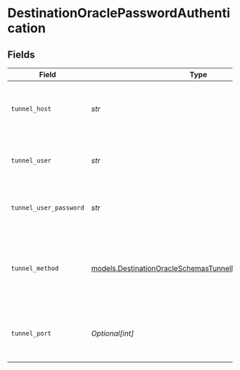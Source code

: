 # DestinationOraclePasswordAuthentication


## Fields

| Field                                                                                                                    | Type                                                                                                                     | Required                                                                                                                 | Description                                                                                                              | Example                                                                                                                  |
| ------------------------------------------------------------------------------------------------------------------------ | ------------------------------------------------------------------------------------------------------------------------ | ------------------------------------------------------------------------------------------------------------------------ | ------------------------------------------------------------------------------------------------------------------------ | ------------------------------------------------------------------------------------------------------------------------ |
| `tunnel_host`                                                                                                            | *str*                                                                                                                    | :heavy_check_mark:                                                                                                       | Hostname of the jump server host that allows inbound ssh tunnel.                                                         |                                                                                                                          |
| `tunnel_user`                                                                                                            | *str*                                                                                                                    | :heavy_check_mark:                                                                                                       | OS-level username for logging into the jump server host                                                                  |                                                                                                                          |
| `tunnel_user_password`                                                                                                   | *str*                                                                                                                    | :heavy_check_mark:                                                                                                       | OS-level password for logging into the jump server host                                                                  |                                                                                                                          |
| `tunnel_method`                                                                                                          | [models.DestinationOracleSchemasTunnelMethodTunnelMethod](../models/destinationoracleschemastunnelmethodtunnelmethod.md) | :heavy_check_mark:                                                                                                       | Connect through a jump server tunnel host using username and password authentication                                     |                                                                                                                          |
| `tunnel_port`                                                                                                            | *Optional[int]*                                                                                                          | :heavy_minus_sign:                                                                                                       | Port on the proxy/jump server that accepts inbound ssh connections.                                                      | 22                                                                                                                       |